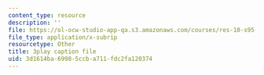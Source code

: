 ```yaml
---
content_type: resource
description: ''
file: https://ol-ocw-studio-app-qa.s3.amazonaws.com/courses/res-10-s95-physics-of-covid-19-transmission-fall-2020/3d1614ba69985ccba711fdc2fa120374_sNtzZ5MA4.vtt
file_type: application/x-subrip
resourcetype: Other
title: 3play caption file
uid: 3d1614ba-6998-5ccb-a711-fdc2fa120374
---
```

